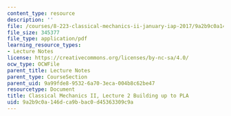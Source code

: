 ```yaml
---
content_type: resource
description: ''
file: /courses/8-223-classical-mechanics-ii-january-iap-2017/9a2b9c0a146dca9bbac0d45363309c9a_MIT8_223IAP17_Lec2.pdf
file_size: 345377
file_type: application/pdf
learning_resource_types:
- Lecture Notes
license: https://creativecommons.org/licenses/by-nc-sa/4.0/
ocw_type: OCWFile
parent_title: Lecture Notes
parent_type: CourseSection
parent_uid: 9a99fde8-9532-6a70-3eca-004b8c62be47
resourcetype: Document
title: Classical Mechanics II, Lecture 2 Building up to PLA
uid: 9a2b9c0a-146d-ca9b-bac0-d45363309c9a
---
```

